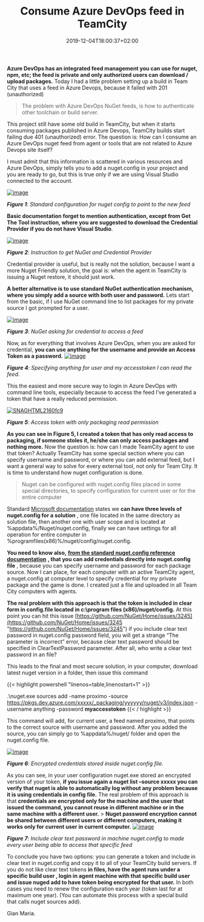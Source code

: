 ﻿---
title: "Consume Azure DevOps feed in TeamCity"
description: ""
date: 2019-12-04T18:00:37+02:00
draft: false
tags: [build]
categories: [Azure DevOps]
---
 **Azure DevOps has an integrated feed management you can use for nuget, npm, etc; the feed is private and only authorized users can download / upload packages.** Today I had a little problem setting up a build in Team City that uses a feed in Azure Devops, because it failed with 201 (unauthorized)

> The problem with Azure DevOps NuGet feeds, is how to authenticate other toolchain or build server.

This project still have some old build in TeamCity, but when it starts consuming packages published in Azure Devops, TeamCity builds start failing due 401 (unauthorized) error. The question is: How can I consume an Azure DevOps nuget feed from agent or tools that are not related to Azure Devops site itself?

I must admit that this information is scattered in various resources and Azure DevOps, simply tells you to add a nuget.config in your project and you are ready to go, but this is true only if we are using Visual Studio connected to the account.

[![image](https://www.codewrecks.com/blog/wp-content/uploads/2019/12/image_thumb-1.png "image")](https://www.codewrecks.com/blog/wp-content/uploads/2019/12/image-1.png)

 ***Figure 1***: *Standard configuration for nuget config to point to the new feed*

 **Basic documentation forget to mention authentication, except from Get The Tool instruction, where you are suggested to download the Credential Provider if you do not have Visual Studio**.

[![image](https://www.codewrecks.com/blog/wp-content/uploads/2019/12/image_thumb-2.png "image")](https://www.codewrecks.com/blog/wp-content/uploads/2019/12/image-2.png)

 ***Figure 2***: *Instruction to get NuGet and Credential Provider*

Credential provider is useful, but is really not the solution, because I want a more Nuget Friendly solution, the goal is: when the agent in TeamCity is issuing a Nuget restore, it should just work.

 **A better alternative is to use standard NuGet authentication mechanism, where you simply add a source with both user and password.** Lets start from the basic, if I use NuGet command line to list packages for my private source I got prompted for a user.

[![image](https://www.codewrecks.com/blog/wp-content/uploads/2019/12/image_thumb-3.png "image")](https://www.codewrecks.com/blog/wp-content/uploads/2019/12/image-3.png)

 ***Figure 3***: *NuGet asking for credential to access a feed*

Now, as for everything that involves Azure DevOps, when you are asked for credential,  **you can use anything for the username and provide an Access Token as a password.** [![image](https://www.codewrecks.com/blog/wp-content/uploads/2019/12/image_thumb-4.png "image")](https://www.codewrecks.com/blog/wp-content/uploads/2019/12/image-4.png)

 ***Figure 4***: *Specifying anything for user and my accesstoken I can read the feed.*

This the easiest and more secure way to login in Azure DevOps with command line tools, especially because to access the feed I’ve generated a token that have a really reduced permission.

[![SNAGHTML2160fc9](https://www.codewrecks.com/blog/wp-content/uploads/2019/12/SNAGHTML2160fc9_thumb.png "SNAGHTML2160fc9")](https://www.codewrecks.com/blog/wp-content/uploads/2019/12/SNAGHTML2160fc9.png)

 ***Figure 5***: *Access token with only packaging read permission*

 **As you can see in Figure 5, I created a token that has only read access to packaging, if someone stoles it, he/she can only access packages and nothing more.** Now the question is: how can I made TeamCity agent to use that token? Actually TeamCity has some special section where you can specify username and password, or where you can add external feed, but I want a general way to solve for every external tool, not only for Team City. It is time to understand how nuget configuration is done.

> Nuget can be configured with nuget.config files placed in some special directories, to specify configuration for current user or for the entire computer

Standard [Microsoft documentation](https://docs.microsoft.com/en-us/nuget/consume-packages/configuring-nuget-behavior) states we **can have three levels of nuget.config for a solution** , one file located in the same directory as solution file, then another one with user scope and is located at %appdata%/Nuget/nuget.config, finally we can have settings for all operation for entire computer in %programfiles(x86)%/nuget/config/nuget.config.

 **You need to know also,** [**from the standard nuget.config reference documentation**](https://docs.microsoft.com/en-us/nuget/reference/nuget-config-file) **, that you can add credentials directly into nuget.config file** , because you can specify username and password for each package source. Now I can place, for each computer with an active TeamCity agent, a nuget.config at computer level to specify credential for my private package and the game is done. I created just a file and uploaded in all Team City computers with agents.

 **The real problem with this approach is that the token is included in clear form in config.file located in c:\program files (x86)/nuget/config.** At this point you can hit this issue [https://github.com/NuGet/Home/issues/3245](https://github.com/NuGet/Home/issues/3245 "https://github.com/NuGet/Home/issues/3245") if you include clear text password in nuget.config password field, you will get a strange “The parameter is incorrect” error, because clear text password should be specified in ClearTextPassword parameter. After all, who write a clear text password in an file?

This leads to the final and most secure solution, in your computer, download latest nuget version in a folder, then issue this command

{{< highlight powershell "linenos=table,linenostart=1" >}}


.\nuget.exe sources add -name proximo
  -source https://pkgs.dev.azure.com/xxxxx/_packaging/yyyyyy/nuget/v3/index.json 
  -username anything 
  -password  **myaccesstoken** {{< / highlight >}}

This command will add, for current user, a feed named proximo, that points to the correct source with username and password. After you added the source, you can simply go to %appdata%/nuget/ folder and open the nuget.config file.

[![image](https://www.codewrecks.com/blog/wp-content/uploads/2019/12/image_thumb-6.png "image")](https://www.codewrecks.com/blog/wp-content/uploads/2019/12/image-6.png)

 ***Figure 6***: *Encrypted credentials stored inside nuget.config file.*

As you can see, in your user configuration nuget.exe stored an encrypted version of your token,  **if you issue again a nuget list –source xxxxx you can verify that nuget is able to automatically log without any problem because it is using credentials in config file.** The real problem of this approach is that  **credentials are encrypted only for the machine and the user that issued the command, you cannot reuse in different machine or in the same machine with a different user.** >  **Nuget password encryption cannot be shared between different users or different computers, making it works only for current user in current computer.** [![image](https://www.codewrecks.com/blog/wp-content/uploads/2019/12/image_thumb-7.png "image")](https://www.codewrecks.com/blog/wp-content/uploads/2019/12/image-7.png)

 ***Figure 7***: *Include clear text password in machine nuget.config to made every user being able to access that specific feed*

To conclude you have two options: you can generate a token and include in clear text in nuget.config and copy it to all of your TeamCity build servers. If you do not like clear text tokens **in files, have the agent runs under a specific build user , login in agent machine with that specific build user  and issue nuged add to have token being encrypted for that user.** In both cases you need to renew the configuration each year (token last for at maximum one year). (You can automate this process with a special build that calls nuget sources add).

Gian Maria.
